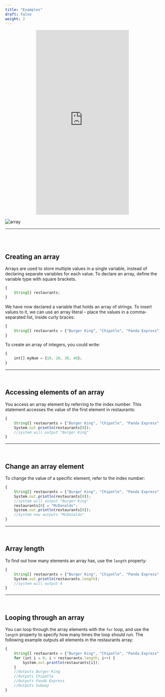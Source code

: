```yaml
---
title: "Examples"
draft: false
weight: 2
---
```


<p style="text-align: center;"><iframe width="60%" height="600px" src="https://www.youtube.com/embed/NQXV586afr8" frameborder="0" allow="accelerometer; autoplay; clipboard-write; encrypted-media; gyroscope; picture-in-picture" allowfullscreen></iframe></p>

<!--<link rel="stylesheet" href="../../style.css">-->

![array](../../img/example.png)

<hr>

<br><br>

## Creating an array

Arrays are used to store multiple values in a single variable, instead of declaring separate variables for each value. To declare an array, define the variable type with square brackets.

```js javascript
{
    String[] restaurants;
}
```
We have now declared a variable that holds an array of strings. To insert values to it, we can use an array literal - place the values in a comma-separated list, inside curly braces:

```js javascript
{
    String[] restaurants = {"Burger King", "Chipotle", "Panda Express", "Subway"};
}
```

To create an array of integers, you could write:

```js javascript
{
    int[] myNum = {10, 20, 30, 40};
}
```
<hr>
<br>

## Accessing elements of an array

You access an array element by referring to the index number. This statement accesses the value of the first element in restaurants:

```js javascript
{
    String[] restaurants = {"Burger King", "Chipotle", "Panda Express", "Subway"};
    System.out.println(restaurants[0]);
    //system will output "Burger King"
}
```

<hr>
<br>

## Change an array element

To change the value of a specific element, refer to the index number:

```js javascript
{
    String[] restaurants = {"Burger King", "Chipotle", "Panda Express", "Subway"};
    System.out.println(restaurants[0]);
    //system will output "Burger King"
    restaurants[0] = "McDonalds";
    System.out.println(restaurants[0]);
    //System now outputs "McDonalds"
}
```

<hr>
<br>

## Array length

To find out how many elements an array has, use the `length` property:

```js javascript
{
    String[] restaurants = {"Burger King", "Chipotle", "Panda Express", "Subway"};
    System.out.println(restaurants.length);
    //system will output 4
}
```
<hr>
<br>

## Looping through an array

You can loop through the array elements with the `for` loop, and use the `length` property to specify how many times the loop should run. The following example outputs all elements in the restaurants array:

```js javascript
{
    String[] restaurants = {"Burger King", "Chipotle", "Panda Express", "Subway"};
    for (int i = 0; i < restaurants.length; i++) {
        System.out.println(restaurants[i]);
    }
    //Outputs Burger King
    //Outputs Chipotle
    //Outputs Panda Express
    //Outputs Subway
}
```